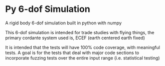 # Py 6-dof Simulation

A rigid body 6-dof simulation built in python with numpy
 
This 6-dof simulation is intended for trade studies with flying things, the primary cordante system used is, 
ECEF (earth centered earth fixed)

It is intended that the tests will have 100% code coverage, with meaningful tests. 
A goal is for the tests that deal with major code sections to incorporate 
fuzzing tests over the entire input range (i.e. statistical testing) 
